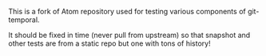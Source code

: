 

This is a fork of Atom repository used for testing various components of git-temporal.

It should be fixed in time (never pull from upstream) so that snapshot and other tests are from a static repo but one with tons of history!
